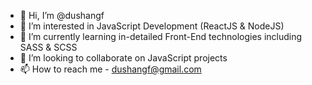 - 👋 Hi, I’m @dushangf
- 👀 I’m interested in JavaScript Development (ReactJS & NodeJS)
- 🌱 I’m currently learning in-detailed Front-End technologies including SASS & SCSS
- 💞️ I’m looking to collaborate on JavaScript projects
- 📫 How to reach me - dushangf@gmail.com

<!---
dushangf/dushangf is a ✨ special ✨ repository because its `README.md` (this file) appears on your GitHub profile.
You can click the Preview link to take a look at your changes.
--->

